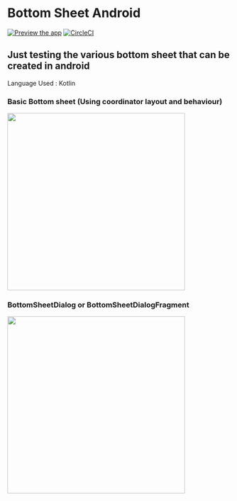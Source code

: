 # Bottom Sheet Android

[![Preview the app](https://img.shields.io/badge/Preview-Appetize.io-orange.svg)](https://appetize.io/app/krnvkau93cavvkcb1bwwbfdr6m)
[![CircleCI](https://circleci.com/gh/shivthepro/BottomSheetAndroid/tree/master.svg?style=svg)](https://circleci.com/gh/shivthepro/BottomSheetAndroid/tree/master)

## Just testing the various bottom sheet that can be created in android

Language Used : Kotlin

### Basic Bottom sheet (Using coordinator layout and behaviour)

<img src="https://raw.githubusercontent.com/shivthepro/BottomSheet-Test/master/bottomsheet_behaviour.gif" alt="" height="400" />

### BottomSheetDialog or BottomSheetDialogFragment

<img src="https://raw.githubusercontent.com/shivthepro/BottomSheet-Test/master/bottomSheet_dialog.gif" alt="" height="400" />
